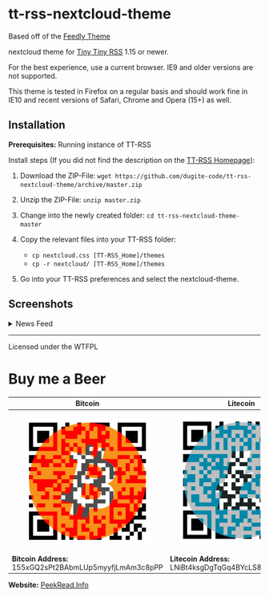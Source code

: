 tt-rss-nextcloud-theme
===================
Based off of the [Feedly Theme](https://github.com/levito/tt-rss-feedly-theme)

nextcloud theme for [Tiny Tiny RSS](https://git.tt-rss.org/git/tt-rss/wiki) 1.15 or newer.

For the best experience, use a current browser. IE9 and older versions are not supported.

This theme is tested in Firefox on a regular basis and should work fine in IE10 and recent versions of Safari, Chrome and Opera (15+) as well.

## Installation

**Prerequisites:** Running instance of TT-RSS

Install steps (If you did not find the description on the [TT-RSS Homepage](https://git.tt-rss.org/git/tt-rss/wiki/Themes)):

1. Download the ZIP-File: `wget https://github.com/dugite-code/tt-rss-nextcloud-theme/archive/master.zip`
2. Unzip the ZIP-File: `unzip master.zip`
3. Change into the newly created folder: `cd tt-rss-nextcloud-theme-master`
4. Copy the relevant files into your TT-RSS folder:

    * `cp nextcloud.css [TT-RSS_Home]/themes`
    * `cp -r nextcloud/ [TT-RSS_Home]/themes`

5. Go into your TT-RSS preferences and select the nextcloud-theme.

## Screenshots
<details>
<summary>News Feed</summary>

![expandable](./screenshots/Screenshot1.png)

</details>

---

Licensed under the WTFPL

# Buy me a Beer

| Bitcoin  | Litecoin |
| ------------- | ------------- |
| <p align="center"><img alt="image" align="middle" style="max-width: 250px;" src="https://raw.githubusercontent.com/dugite-code/Icons/master/Donation%20Icons/bitcoin.svg?sanitize=true"></p> | <p align="center"><img alt="image" style="max-width: 250px;" src="https://raw.githubusercontent.com/dugite-code/Icons/master/Donation%20Icons/litecoin.svg?sanitize=true"></p> |
| **Bitcoin Address:** 155xGQ2sPt2BAbmLUp5myyfjLmAm3c8pPP | **Litecoin Address:** LNiBt4ksgDgTqGq4BYcLS8vtNkdn1Lrmmh |

**Website:** [PeekRead.Info](https://peekread.info)
